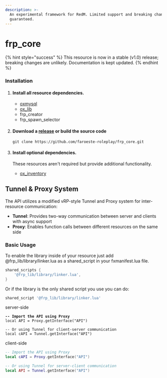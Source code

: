```yaml
---
description: >-
  An experimental framework for RedM. Limited support and breaking changes
  guaranteed.
---
```


# frp\_core

{% hint style="success" %}
This resource is now in a stable (v1.0) release; breaking changes are unlikely. Documentation is kept updated.
{% endhint %}

### Installation <a href="#installation" id="installation"></a>

1. #### Install all resource dependencies.
   * [oxmysql](https://overextended.dev/oxmysql)
   * [ox\_lib](https://overextended.dev/ox_lib)
   * frp\_creator
   * frp\_spawn\_selector
2.  #### Download a [release](https://github.com/faroeste-roleplay/frp_core/) or build the source code

    ```
    git clone https://github.com/faroeste-roleplay/frp_core.git
    ```
3.  #### Install optional dependencies. <a href="#install-optional-dependencies" id="install-optional-dependencies"></a>

    These resources aren't required but provide additional functionality.

    * [ox\_inventory](https://github.com/Faroeste-Roleplay/ox_inventory)

## Tunnel & Proxy System

The API utilizes a modified vRP-style Tunnel and Proxy system for inter-resource communication:

* **Tunnel**: Provides two-way communication between server and clients with async support
* **Proxy**: Enables function calls between different resources on the same side

### Basic Usage

To enable the library inside of your resource just add @frp\_lib/library/linker.lua as a shared\_script in your fxmanifest.lua file.

```lua
shared_scripts {
    '@frp_lib/library/linker.lua',
}
```

Or if the library is the only shared script you use you can do:

```lua
shared_script '@frp_lib/library/linker.lua'
```

server-side

<pre class="language-lua"><code class="lang-lua"><strong>-- Import the API using Proxy
</strong>local API = Proxy.getInterface("API")

-- Or using Tunnel for client-server communication
local cAPI = Tunnel.getInterface("API")
</code></pre>

client-side

```lua
-- Import the API using Proxy
local cAPI = Proxy.getInterface("API")

-- Or using Tunnel for server-client communication
local API = Tunnel.getInterface("API")
```
